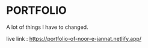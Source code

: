 # PORTFOLIO
A lot of things I have to changed.

live link : https://portfolio-of-noor-e-jannat.netlify.app/

